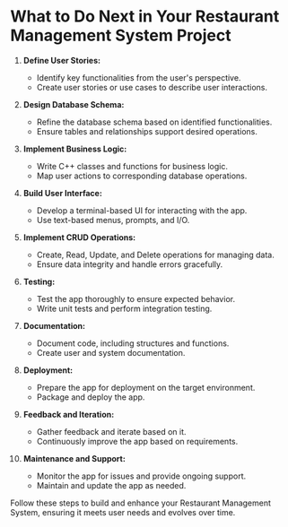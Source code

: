 # What to Do Next in Your Restaurant Management System Project

1. **Define User Stories:**
   - Identify key functionalities from the user's perspective.
   - Create user stories or use cases to describe user interactions.

2. **Design Database Schema:**
   - Refine the database schema based on identified functionalities.
   - Ensure tables and relationships support desired operations.

3. **Implement Business Logic:**
   - Write C++ classes and functions for business logic.
   - Map user actions to corresponding database operations.

4. **Build User Interface:**
   - Develop a terminal-based UI for interacting with the app.
   - Use text-based menus, prompts, and I/O.

5. **Implement CRUD Operations:**
   - Create, Read, Update, and Delete operations for managing data.
   - Ensure data integrity and handle errors gracefully.

6. **Testing:**
   - Test the app thoroughly to ensure expected behavior.
   - Write unit tests and perform integration testing.

7. **Documentation:**
   - Document code, including structures and functions.
   - Create user and system documentation.

8. **Deployment:**
   - Prepare the app for deployment on the target environment.
   - Package and deploy the app.

9. **Feedback and Iteration:**
   - Gather feedback and iterate based on it.
   - Continuously improve the app based on requirements.

10. **Maintenance and Support:**
    - Monitor the app for issues and provide ongoing support.
    - Maintain and update the app as needed.

Follow these steps to build and enhance your Restaurant Management System, ensuring it meets user needs and evolves over time.
